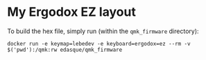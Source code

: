 # My Ergodox EZ layout

To build the hex file, simply run (within the `qmk_firmware` directory):

```
docker run -e keymap=lebedev -e keyboard=ergodox=ez --rm -v $('pwd'):/qmk:rw edasque/qmk_firmware
```
